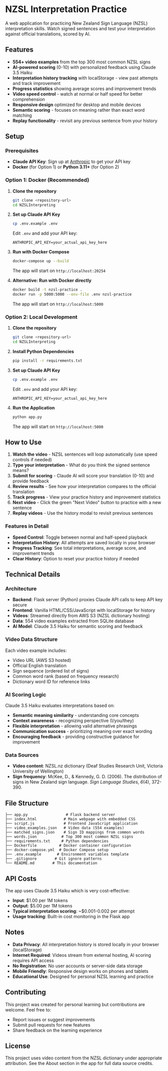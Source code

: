# NZSL Interpretation Practice

A web application for practicing New Zealand Sign Language (NZSL) interpretation skills. Watch signed sentences and test your interpretation against official translations, scored by AI.

## Features

- **554+ video examples** from the top 300 most common NZSL signs
- **AI-powered scoring** (0-10) with personalized feedback using Claude 3.5 Haiku
- **Interpretation history tracking** with localStorage - view past attempts and track improvement
- **Progress statistics** showing average scores and improvement trends
- **Video speed control** - watch at normal or half speed for better comprehension
- **Responsive design** optimized for desktop and mobile devices
- **Semantic scoring** - focuses on meaning rather than exact word matching
- **Replay functionality** - revisit any previous sentence from your history

## Setup

### Prerequisites

- **Claude API Key**: Sign up at [Anthropic](https://console.anthropic.com/) to get your API key
- **Docker** (for Option 1) or **Python 3.11+** (for Option 2)

### Option 1: Docker (Recommended)

1. **Clone the repository**
   ```bash
   git clone <repository-url>
   cd NZSLInterpreting
   ```

2. **Set up Claude API Key**
   ```bash
   cp .env.example .env
   ```
   Edit `.env` and add your API key:
   ```
   ANTHROPIC_API_KEY=your_actual_api_key_here
   ```

3. **Run with Docker Compose**
   ```bash
   docker-compose up --build
   ```
   The app will start on `http://localhost:20254`

4. **Alternative: Run with Docker directly**
   ```bash
   docker build -t nzsl-practice .
   docker run -p 5000:5000 --env-file .env nzsl-practice
   ```
   The app will start on `http://localhost:5000`

### Option 2: Local Development

1. **Clone the repository**
   ```bash
   git clone <repository-url>
   cd NZSLInterpreting
   ```

2. **Install Python Dependencies**
   ```bash
   pip install -r requirements.txt
   ```

3. **Set up Claude API Key**
   ```bash
   cp .env.example .env
   ```
   Edit `.env` and add your API key:
   ```
   ANTHROPIC_API_KEY=your_actual_api_key_here
   ```

4. **Run the Application**
   ```bash
   python app.py
   ```
   The app will start on `http://localhost:5000`

## How to Use

1. **Watch the video** - NZSL sentences will loop automatically (use speed controls if needed)
2. **Type your interpretation** - What do you think the signed sentence means?
3. **Submit for scoring** - Claude AI will score your translation (0-10) and provide feedback
4. **Review results** - See how your interpretation compares to the official translation
5. **Track progress** - View your practice history and improvement statistics
6. **Next video** - Click the green "Next Video" button to practice with a new sentence
7. **Replay videos** - Use the history modal to revisit previous sentences

### Features in Detail

- **Speed Control**: Toggle between normal and half-speed playback
- **Interpretation History**: All attempts are saved locally in your browser
- **Progress Tracking**: See total interpretations, average score, and improvement trends
- **Clear History**: Option to reset your practice history if needed

## Technical Details

### Architecture
- **Backend**: Flask server (Python) proxies Claude API calls to keep API key secure
- **Frontend**: Vanilla HTML/CSS/JavaScript with localStorage for history
- **Videos**: Streamed directly from AWS S3 (NZSL dictionary hosting)
- **Data**: 554 video examples extracted from SQLite database
- **AI Model**: Claude 3.5 Haiku for semantic scoring and feedback

### Video Data Structure
Each video example includes:
- Video URL (AWS S3 hosted)
- Official English translation
- Sign sequence (ordered list of signs)
- Common word rank (based on frequency research)
- Dictionary word ID for reference links

### AI Scoring Logic
Claude 3.5 Haiku evaluates interpretations based on:
- **Semantic meaning similarity** - understanding core concepts
- **Context awareness** - recognizing perspective (I/you/they)
- **Flexible interpretation** - allowing valid alternative phrasings
- **Communication success** - prioritizing meaning over exact wording
- **Encouraging feedback** - providing constructive guidance for improvement

### Data Sources
- **Video content**: NZSL.nz dictionary (Deaf Studies Research Unit, Victoria University of Wellington)
- **Sign frequency**: McKee, D., & Kennedy, G. D. (2006). The distribution of signs in New Zealand sign language. *Sign Language Studies*, *6*(4), 372-390.

## File Structure

```
├── app.py                 # Flask backend server
├── index.html            # Main webpage with embedded CSS
├── script.js             # Frontend JavaScript application
├── video_examples.json   # Video data (554 examples)
├── matched_signs.json    # Sign ID mappings from common words
├── words.json           # Top 300 most common NZSL signs
├── requirements.txt     # Python dependencies
├── Dockerfile          # Docker container configuration
├── docker-compose.yml  # Docker Compose setup
├── .env.example       # Environment variables template
├── .gitignore        # Git ignore patterns
└── README.md        # This documentation
```

## API Costs

The app uses Claude 3.5 Haiku which is very cost-effective:
- **Input**: $1.00 per 1M tokens
- **Output**: $5.00 per 1M tokens
- **Typical interpretation scoring**: ~$0.001-0.002 per attempt
- **Usage tracking**: Built-in cost monitoring in the Flask app

## Notes

- **Data Privacy**: All interpretation history is stored locally in your browser (localStorage)
- **Internet Required**: Videos stream from external hosting, AI scoring requires API access
- **No Registration**: No user accounts or server-side data storage
- **Mobile Friendly**: Responsive design works on phones and tablets
- **Educational Use**: Designed for personal NZSL learning and practice

## Contributing

This project was created for personal learning but contributions are welcome. Feel free to:
- Report issues or suggest improvements
- Submit pull requests for new features
- Share feedback on the learning experience

## License

This project uses video content from the NZSL dictionary under appropriate attribution. See the About section in the app for full data source credits.